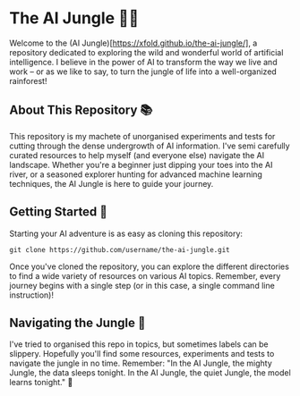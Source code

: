 # The AI Jungle 🌴🤖

Welcome to the (AI Jungle)[https://xfold.github.io/the-ai-jungle/], a repository dedicated to exploring the wild and wonderful world of artificial intelligence. I believe in the power of AI to transform the way we live and work – or as we like to say, to turn the jungle of life into a well-organized rainforest!

## About This Repository 📚

This repository is my machete of unorganised experiments and tests for cutting through the dense undergrowth of AI information. I've semi carefully curated resources to help myself (and everyone else)  navigate the AI landscape. Whether you're a beginner just dipping your toes into the AI river, or a seasoned explorer hunting for advanced machine learning techniques, the AI Jungle is here to guide your journey.

## Getting Started 🚀

Starting your AI adventure is as easy as cloning this repository:

```
git clone https://github.com/username/the-ai-jungle.git
```

Once you've cloned the repository, you can explore the different directories to find a wide variety of resources on various AI topics. Remember, every journey begins with a single step (or in this case, a single command line instruction)!


## Navigating the Jungle 🧭

I've tried to organised this repo in topics, but sometimes labels can be slippery. Hopefully you'll find some resources, experiments and tests to navigate the jungle in no time.
Remember: "In the AI Jungle, the mighty Jungle, the data sleeps tonight. In the AI Jungle, the quiet Jungle, the model learns tonight." 🎵
